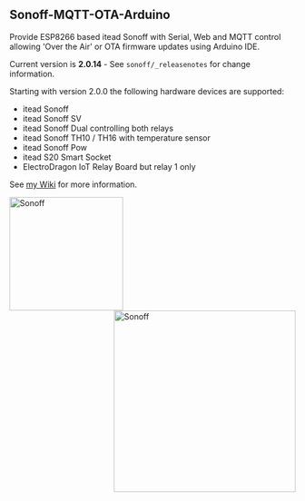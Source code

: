 ## Sonoff-MQTT-OTA-Arduino
Provide ESP8266 based itead Sonoff with Serial, Web and MQTT control allowing 'Over the Air' or OTA firmware updates using Arduino IDE.

Current version is **2.0.14** - See ```sonoff/_releasenotes``` for change information.

Starting with version 2.0.0 the following hardware devices are supported:
- itead Sonoff
- itead Sonoff SV
- itead Sonoff Dual controlling both relays
- itead Sonoff TH10 / TH16 with temperature sensor
- itead Sonoff Pow
- itead S20 Smart Socket
- ElectroDragon IoT Relay Board but relay 1 only

See [my Wiki](https://github.com/arendst/Sonoff-MQTT-OTA-Arduino/wiki) for more information.

<img alt="Sonoff" src="https://github.com/arendst/arendst.github.io/blob/master/media/sonoff.jpg" height="200" align="left" /> 
<img alt="Sonoff" src="https://github.com/arendst/arendst.github.io/blob/master/media/sonoff_th.jpg" height="320" align="right" /> 
